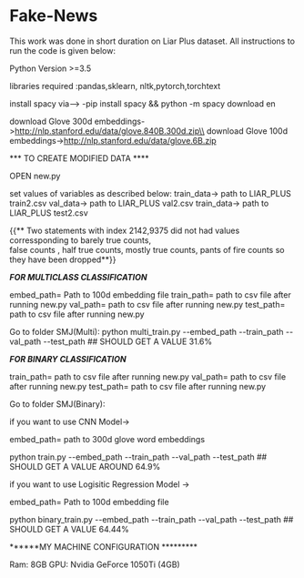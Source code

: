 # Fake-News

This work was done in short duration  on Liar Plus dataset. All instructions to run the code is given below:

Python Version >=3.5

libraries required :pandas,sklearn, nltk,pytorch,torchtext

install spacy via--> -pip install spacy && python -m spacy download en

download Glove 300d embeddings->http://nlp.stanford.edu/data/glove.840B.300d.zip\\
download Glove 100d embeddings->http://nlp.stanford.edu/data/glove.6B.zip

*** TO CREATE MODIFIED DATA ****

OPEN new.py

set values of variables as described below:
train_data-> path to LIAR_PLUS train2.csv
val_data-> path to LIAR_PLUS val2.csv
train_data-> path to LIAR_PLUS test2.csv

{{** Two statements with index 2142,9375 did not had values corressponding to barely true counts, \
false counts , half true counts, mostly true counts, pants of fire counts so they have been dropped**}}



***FOR MULTICLASS CLASSIFICATION***

embed_path= Path to 100d embedding file
train_path= path to csv file after running new.py
val_path= path to csv file after running new.py
test_path= path to csv file after running new.py

Go to folder SMJ(Multi): python multi_train.py --embed_path --train_path --val_path --test_path  ## SHOULD GET A VALUE 31.6%


***FOR BINARY CLASSIFICATION***

train_path= path to csv file after running new.py
val_path= path to csv file after running new.py
test_path= path to csv file after running new.py

Go to folder SMJ(Binary):

if you want to use CNN Model->

embed_path= path to 300d glove word embeddings

python train.py --embed_path --train_path --val_path --test_path ## SHOULD GET A VALUE AROUND 64.9%



if you want to use Logisitic Regression Model ->

embed_path= Path to 100d embedding file

python binary_train.py --embed_path --train_path --val_path --test_path ## SHOULD GET A VALUE  64.44%




******MY MACHINE CONFIGURATION *********

Ram: 8GB
GPU: Nvidia GeForce 1050Ti (4GB)

